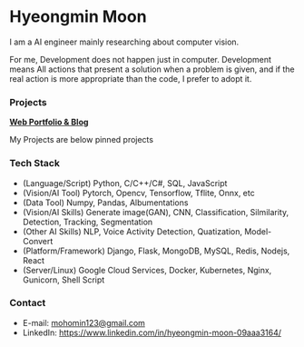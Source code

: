 # Hyeongmin Moon

I am a AI engineer mainly researching about computer vision.

For me, Development does not happen just in computer. Development means All actions that present a solution when a problem is given, and if the real action is more appropriate than the code, I prefer to adopt it.


### Projects
**[Web Portfolio & Blog](https://hyeongminmoon.github.io/)**

My Projects are below pinned projects

### Tech Stack
* (Language/Script) Python, C/C++/C#, SQL, JavaScript
* (Vision/AI Tool) Pytorch, Opencv, Tensorflow, Tflite, Onnx, etc
* (Data Tool) Numpy, Pandas, Albumentations
* (Vision/AI Skills) Generate image(GAN), CNN, Classification, Silmilarity, Detection, Tracking, Segmentation 
* (Other AI Skills) NLP, Voice Activity Detection, Quatization, Model-Convert
* (Platform/Framework) Django, Flask, MongoDB, MySQL, Redis, Nodejs, React
* (Server/Linux) Google Cloud Services, Docker, Kubernetes, Nginx, Gunicorn, Shell Script

### Contact
* E-mail: mohomin123@gmail.com
* LinkedIn: https://www.linkedin.com/in/hyeongmin-moon-09aaa3164/
